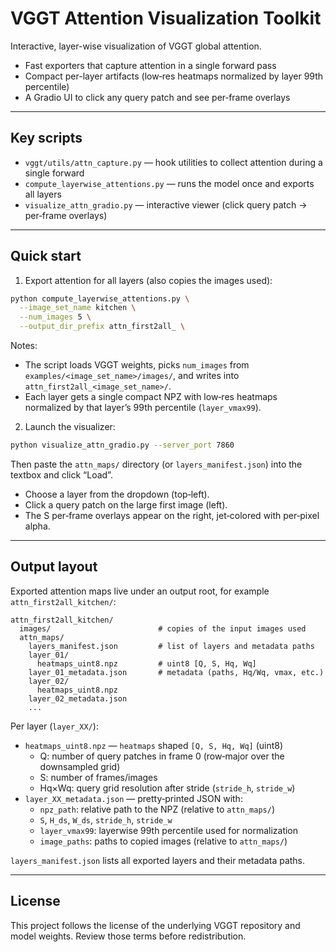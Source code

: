 # VGGT Attention Visualization Toolkit

Interactive, layer-wise visualization of VGGT global attention.

- Fast exporters that capture attention in a single forward pass
- Compact per-layer artifacts (low‑res heatmaps normalized by layer 99th percentile)
- A Gradio UI to click any query patch and see per‑frame overlays

---


## Key scripts

- `vggt/utils/attn_capture.py` — hook utilities to collect attention during a single forward
- `compute_layerwise_attentions.py` — runs the model once and exports all layers
- `visualize_attn_gradio.py` — interactive viewer (click query patch → per‑frame overlays)

---

## Quick start

1) Export attention for all layers (also copies the images used):

```bash
python compute_layerwise_attentions.py \
  --image_set_name kitchen \
  --num_images 5 \
  --output_dir_prefix attn_first2all_ \
```

Notes:
- The script loads VGGT weights, picks `num_images` from `examples/<image_set_name>/images/`,
  and writes into `attn_first2all_<image_set_name>/`.
- Each layer gets a single compact NPZ with low‑res heatmaps normalized by that layer’s 99th percentile (`layer_vmax99`).

2) Launch the visualizer:

```bash
python visualize_attn_gradio.py --server_port 7860
```

Then paste the `attn_maps/` directory (or `layers_manifest.json`) into the textbox and click “Load”.

- Choose a layer from the dropdown (top‑left).
- Click a query patch on the large first image (left).
- The S per‑frame overlays appear on the right, jet‑colored with per‑pixel alpha.

---

## Output layout

Exported attention maps live under an output root, for example `attn_first2all_kitchen/`:

```
attn_first2all_kitchen/
  images/                        # copies of the input images used
  attn_maps/
    layers_manifest.json         # list of layers and metadata paths
    layer_01/
      heatmaps_uint8.npz         # uint8 [Q, S, Hq, Wq]
    layer_01_metadata.json       # metadata (paths, Hq/Wq, vmax, etc.)
    layer_02/
      heatmaps_uint8.npz
    layer_02_metadata.json
    ...
```

Per layer (`layer_XX/`):

- `heatmaps_uint8.npz` — `heatmaps` shaped `[Q, S, Hq, Wq]` (uint8)
  - Q: number of query patches in frame 0 (row‑major over the downsampled grid)
  - S: number of frames/images
  - Hq×Wq: query grid resolution after stride (`stride_h`, `stride_w`)
- `layer_XX_metadata.json` — pretty‑printed JSON with:
  - `npz_path`: relative path to the NPZ (relative to `attn_maps/`)
  - `S`, `H_ds`, `W_ds`, `stride_h`, `stride_w`
  - `layer_vmax99`: layerwise 99th percentile used for normalization
  - `image_paths`: paths to copied images (relative to `attn_maps/`)

`layers_manifest.json` lists all exported layers and their metadata paths.

---

## License

This project follows the license of the underlying VGGT repository and model weights. Review those terms before redistribution.

